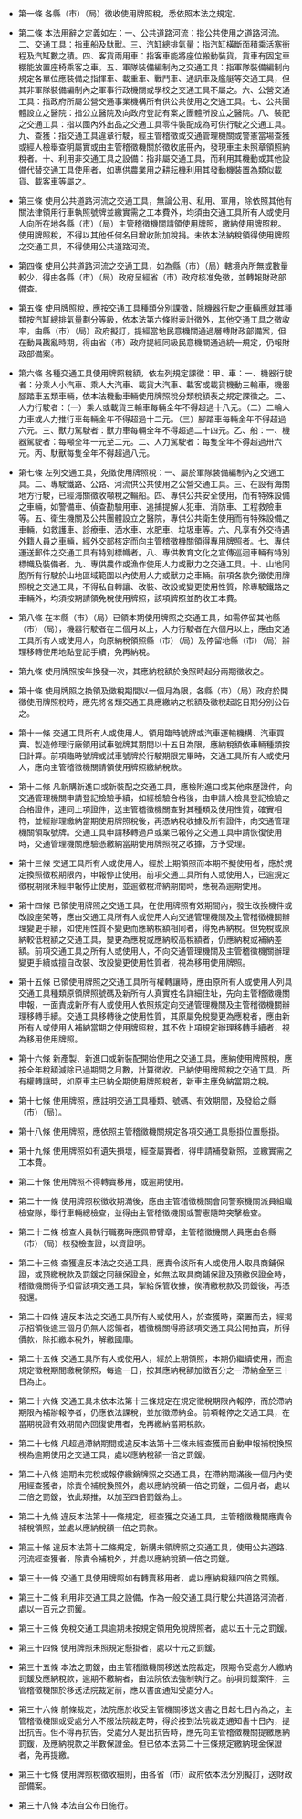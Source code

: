 * 第一條 各縣（市）（局）徵收使用牌照稅，悉依照本法之規定。

* 第二條 本法用辭之定義如左：一、公共道路河流：指公共使用之道路河流。二、交通工具：指車船及馱獸。三、汽缸總排氣量：指汽缸橫斷面積乘活塞衝程及汽缸數之積。四、客貨兩用車：指客車能將座位搬動裝貨，貨車有固定車棚能放置座椅乘客之車。五、軍隊裝備編制內之交通工具：指軍隊裝備編制內規定各單位應裝備之指揮車、載重車、戰鬥車、通訊車及艦艇等交通工具，但其非軍隊裝備編制內之軍事行政機關或學校之交通工具不屬之。六、公營交通工具：指政府所屬公營交通事業機構所有供公共使用之交通工具。七、公共團體設立之醫院：指公立醫院及向政府登記有案之團體所設立之醫院。八、裝配之交通工具：指以國內外出品之交通工具零件裝配成為可供行駛之交通工具。九、查獲：指交通工具違章行駛，經主管稽徵或交通管理機關或警憲當場查獲或經人檢舉查明屬實或由主管稽徵機關於徵收底冊內，發現車主未照章領照納稅者。十、利用非交通工具之設備：指非屬交通工具，而利用其機動或其他設備代替交通工具使用者，如專供農業用之耕耘機利用其發動機裝置為類似載貨、載客車等屬之。

* 第三條 使用公共道路河流之交通工具，無論公用、私用、軍用，除依照其他有關法律領用行車執照號牌並繳實需之工本費外，均須由交通工具所有人或使用人向所在地各縣（市）（局）主管稽徵機關請領使用牌照，繳納使用牌照稅。使用牌照稅，不得以其他任何名目增收附加稅捐。未依本法納稅領得使用牌照之交通工具，不得使用公共道路河流。

* 第四條 使用公共道路河流之交通工具，如為縣（市）（局）轄境內所無或數量較少，得由各縣（市）（局）政府呈經省（市）政府核准免徵，並轉報財政部備查。

* 第五條 使用牌照稅，應按交通工具種類分別課徵，除機器行駛之車輛應就其種類按汽缸總排氣量劃分等級，依本法第六條附表計徵外，其他交通工具之徵收率，由縣（市）（局）政府擬訂，提經當地民意機關通過層轉財政部備案，但在動員戡亂時期，得由省（市）政府提經同級民意機關通過統一規定，仍報財政部備案。

* 第六條 各種交通工具使用牌照稅額，依左列規定課徵：甲、車：一、機器行駛者：分乘人小汽車、乘人大汽車、載貨大汽車、載客或載貨機動三輪車，機器腳踏車五類車輛，依本法機動車輛使用牌照稅分類稅額表之規定課徵之。二、人力行駛者：（一）乘人或載貨三輪車每輛全年不得超過十八元。（二）二輪人力車或人力推行車每輛全年不得超過十二元。（三）腳踏車每輛全年不得超過六元。三、獸力駕駛者：獸力車每輛全年不得超過二十四元。乙、船：一、機器駕駛者：每噸全年一元至二元。二、人力駕駛者：每隻全年不得超過卅六元。丙、馱獸每隻全年不得超過八元。

* 第七條 左列交通工具，免徵使用牌照稅：一、屬於軍隊裝備編制內之交通工具。二、專駛鐵路、公路、河流供公共使用之公營交通工具。三、在設有海關地方行駛，已經海關徵收噸稅之輪船。四、專供公共安全使用，而有特殊設備之車輛，如警備車、偵查勘驗用車、追捕提解人犯車、消防車、工程救險車等。五、衛生機關及公共團體設立之醫院，專供公共衛生使用而有特殊設備之車輛，如救護車、診療車、洒水車、水肥車、垃圾車等。六、凡享有外交待遇外籍人員之車輛，經外交部核定而向主管稽徵機關領得專用牌照者。七、專供運送郵件之交通工具有特別標幟者。八、專供教育文化之宣傳巡迴車輛有特別標幟及裝備者。九、專供農作或漁作使用人力或獸力之交通工具。十、山地同胞所有行駛於山地區域範圍以內使用人力或獸力之車輛。前項各款免徵使用牌照稅之交通工具，不得私自轉讓、改裝、改設或變更使用性質，除專駛鐵路之車輛外，均須按期請領免稅使用牌照，該項牌照並酌收工本費。

* 第八條 在本縣（市）（局）已領本期使用牌照之交通工具，如需停留其他縣（市）（局），機器行駛者在二個月以上，人力行駛者在六個月以上，應由交通工具所有人或使用人，向原納稅領照縣（市）（局）及停留地縣（市）（局）辦理移轉使用地點登記手續，免再納稅。

* 第九條 使用牌照按年換發一次，其應納稅額於換照時起分兩期徵收之。

* 第十條 使用牌照之換領及徵稅期間以一個月為限，各縣（市）（局）政府於開徵使用牌照稅時，應先將各類交通工具應繳納之稅額及徵稅起訖日期分別公告之。

* 第十一條 交通工具所有人或使用人，領用臨時號牌或汽車運輸機構、汽車買賣、製造修理行廠領用試車號牌其期間以十五日為限，應納稅額依車輛種類按日計算。前項臨時號牌或試車號牌於行駛期限完畢時，交通工具所有人或使用人，應向主管稽徵機關請領使用牌照繳納稅款。

* 第十二條 凡新購新進口或新裝配之交通工具，應檢附進口或其他來歷證件，向交通管理機關申請登記檢驗手續，如經檢驗合格後，由申請人檢具登記檢驗之合格證件，連同上項證件，送主管稽徵機關查對其種類及使用性質，確實相符，並經辦理繳納當期使用牌照稅後，再憑納稅收據及所有證件，向交通管理機關領取號牌。交通工具申請移轉過戶或業已報停之交通工具申請恢復使用時，交通管理機關應驗憑繳納當期使用牌照稅之收據，方予受理。

* 第十三條 交通工具所有人或使用人，經於上期領照而本期不擬使用者，應於規定換照徵稅期限內，申報停止使用。前項交通工具所有人或使用人，已逾規定徵稅期限未經申報停止使用，並逾徵稅滯納期間時，應視為逾期使用。

* 第十四條 已領使用牌照之交通工具，在使用牌照有效期間內，發生改換機件或改設座架等，應由交通工具所有人或使用人向交通管理機關及主管稽徵機關辦理變更手續，如使用性質不變更而應納稅額相同者，得免再納稅。但免稅或原納較低稅額之交通工具，變更為應稅或應納較高稅額者，仍應納稅或補納差額。前項交通工具之所有人或使用人，不向交通管理機關及主管稽徵機關辦理變更手續或擅自改裝、改設變更使用性質者，視為移用使用牌照。

* 第十五條 已領使用牌照之交通工具所有權轉讓時，應由原所有人或使用人列具交通工具種類原領牌照號碼及新所有人真實姓名詳細住址，先向主管稽徵機關申報，一面責成新所有人或使用人依照規定向交通管理機關及主管稽徵機關辦理移轉手續。交通工具移轉後之使用性質，其原屬免稅變更為應稅者，應由新所有人或使用人補納當期之使用牌照稅，其不依上項規定辦理移轉手續者，視為移用使用牌照。

* 第十六條 新產製、新進口或新裝配開始使用之交通工具，應納使用牌照稅，應按全年稅額減除已過期間之月數，計算徵收。已納使用牌照稅之交通工具，所有權轉讓時，如原車主已納全期使用牌照稅者，新車主應免納當期之稅。

* 第十七條 使用牌照，應註明交通工具種類、號碼、有效期間，及發給之縣（市）（局）。

* 第十八條 使用牌照，應依照主管稽徵機關規定各項交通工具懸掛位置懸掛。

* 第十九條 使用牌照如有遺失損壞，經查屬實者，得申請補發新照，並繳實需之工本費。

* 第二十條 使用牌照不得轉賣移用，或逾期使用。

* 第二十一條 使用牌照稅徵收期滿後，應由主管稽徵機關會同警察機關派員組織檢查隊，舉行車輛總檢查，並得由主管稽徵機關或警憲隨時突擊檢查。

* 第二十二條 檢查人員執行職務時應佩帶臂章，主管稽徵機關人員應由各縣（市）（局）核發檢查證，以資證明。

* 第二十三條 查獲違反本法之交通工具，應責令該所有人或使用人取具商鋪保證，或預繳稅款及罰鍰之同額保證金，如無法取具商鋪保證及預繳保證金時，稽徵機關得予扣留該項交通工具，掣給保管收據，俟清繳稅款及罰鍰後，再憑發還。

* 第二十四條 違反本法之交通工具所有人或使用人，於查獲時，棄置而去，經揭示招領後逾三個月仍無人認領者，稽徵機關得將該項交通工具公開拍賣，所得價款，除扣繳本稅外，解繳國庫。

* 第二十五條 交通工具所有人或使用人，經於上期領照，本期仍繼續使用，而逾規定徵稅期間繳稅領照，每逾一日，按其應納稅額加徵百分之一滯納金至三十日為止。

* 第二十六條 交通工具未依本法第十三條規定在規定徵稅期限內報停，而於滯納期限內補辦報停者，仍應依法課稅，並加徵滯納金。前項報停之交通工具，在當期稅證有效期間內回復使用者，免再繳納當期稅款。

* 第二十七條 凡超過滯納期間或違反本法第十三條未經查獲而自動申報補稅換照視為逾期使用之交通工具，處以應納稅額一倍之罰鍰。

* 第二十八條 逾期未完稅或報停繳銷牌照之交通工具，在滯納期滿後一個月內使用經查獲者，除責令補稅換照外，處以應納稅額一倍之罰鍰，二個月者，處以二倍之罰鍰，依此類推，以加至四倍罰鍰為止。

* 第二十九條 違反本法第十一條規定，經查獲之交通工具，主管稽徵機關應責令補稅領照，並處以應納稅額一倍之罰款。

* 第三十條 違反本法第十二條規定，新購未領牌照之交通工具，使用公共道路、河流經查獲者，除責令補稅外，并處以應納稅額一倍之罰鍰。

* 第三十一條 交通工具使用牌照如有轉賣移用者，處以應納稅額四倍之罰鍰。

* 第三十二條 利用非交通工具之設備，作為一般交通工具行駛公共道路河流者，處以一百元之罰鍰。

* 第三十三條 免稅交通工具逾期未按規定領用免稅牌照者，處以五十元之罰鍰。

* 第三十四條 使用牌照未照規定懸掛者，處以十元之罰鍰。

* 第三十五條 本法之罰鍰，由主管稽徵機關移送法院裁定，限期令受處分人繳納罰鍰及應納稅款，逾期不繳納者，由法院依法強制執行之。前項罰鍰案件，主管稽徵機關於移送法院裁定前，應以書面通知受處分人。

* 第三十六條 前條裁定，法院應於收受主管機關移送文書之日起七日內為之，主管稽徵機關或受處分人不服法院裁定時，得於接到法院裁定通知書十日內，提出抗告。但不得再抗告。受處分人提出抗告時，應先向主管稽徵機關提繳應納罰鍰，及應納稅款之半數保證金。但已依本法第二十三條規定繳納現金保證者，免再提繳。

* 第三十七條 使用牌照稅徵收細則，由各省（市）政府依本法分別擬訂，送財政部備案。

* 第三十八條 本法自公布日施行。

